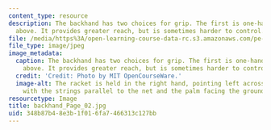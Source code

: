 ```yaml
---
content_type: resource
description: The backhand has two choices for grip. The first is one-handed, and shown
  above. It provides greater reach, but is sometimes harder to control.
file: /media/https%3A/open-learning-course-data-rc.s3.amazonaws.com/pe-710-tennis-spring-2007/348b87b48e3b1f016fa7466313c127bb_backhand_Page_02.jpg
file_type: image/jpeg
image_metadata:
  caption: The backhand has two choices for grip. The first is one-handed, and shown
    above. It provides greater reach, but is sometimes harder to control.
  credit: 'Credit: Photo by MIT OpenCourseWare.'
  image-alt: The racket is held in the right hand, pointing left across the body,
    with the strings parallel to the net and the palm facing the ground.
resourcetype: Image
title: backhand_Page_02.jpg
uid: 348b87b4-8e3b-1f01-6fa7-466313c127bb
---
```

